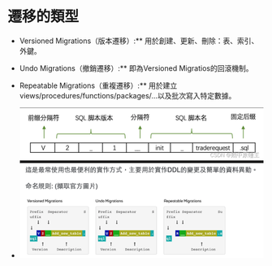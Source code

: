 # 遷移的類型

- Versioned Migrations（版本遷移）:** 用於創建、更新、刪除：表、索引、外鍵。
- Undo Migrations（撤銷遷移）:** 即為Versioned Migratios的回滾機制。
- Repeatable Migrations（重複遷移）:** 用於建立views/procedures/functions/packages/…以及批次寫入特定數據。

- ![img.png](img.png)